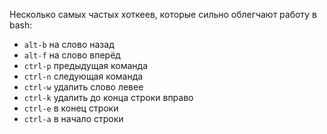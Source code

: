 
Несколько самых частых хоткеев, которые сильно облегчают работу в bash:

- `alt-b` на слово назад
- `alt-f` на слово вперёд
- `ctrl-p` предыдущая команда
- `ctrl-n` следующая команда
- `ctrl-w` удалить слово левее
- `ctrl-k` удалить до конца строки вправо
- `ctrl-e` в конец строки
- `ctrl-a` в начало строки
